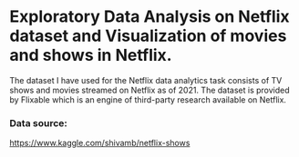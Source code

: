 # Exploratory Data Analysis on Netflix dataset and Visualization of movies and shows in Netflix.

The dataset I have used for the Netflix data analytics task consists of TV shows and movies streamed on Netflix as of 2021. The dataset is provided by Flixable which is an engine of third-party research available on Netflix.

### Data source:
https://www.kaggle.com/shivamb/netflix-shows

